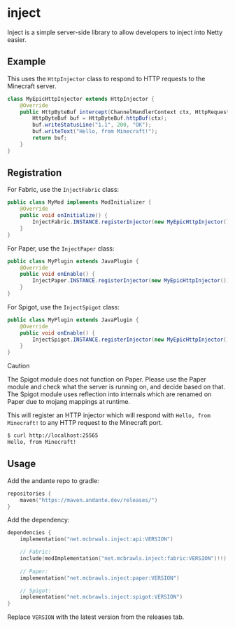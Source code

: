 # inject
Inject is a simple server-side library to allow developers to inject into Netty easier.

## Example
This uses the `HttpInjector` class to respond to HTTP requests to the Minecraft
server.

```java
class MyEpicHttpInjector extends HttpInjector {
    @Override
    public HttpByteBuf intercept(ChannelHandlerContext ctx, HttpRequest request) {
        HttpByteBuf buf = HttpByteBuf.httpBuf(ctx);
        buf.writeStatusLine("1.1", 200, "OK");
        buf.writeText("Hello, from Minecraft!");
        return buf;
    }
}
```

## Registration
For Fabric, use the `InjectFabric` class:
```java
public class MyMod implements ModInitializer {
    @Override
    public void onInitialize() {
        InjectFabric.INSTANCE.registerInjector(new MyEpicHttpInjector());
    }
}
```

For Paper, use the `InjectPaper` class:
```java
public class MyPlugin extends JavaPlugin {
    @Override
    public void onEnable() {
        InjectPaper.INSTANCE.registerInjector(new MyEpicHttpInjector());
    }
}
```

For Spigot, use the `InjectSpigot` class:
```java
public class MyPlugin extends JavaPlugin {
    @Override
    public void onEnable() {
        InjectSpigot.INSTANCE.registerInjector(new MyEpicHttpInjector());
    }
}
```

> [!CAUTION]
> The Spigot module does not function on Paper. Please use the Paper module and check what the server
> is running on, and decide based on that. The Spigot module uses reflection into internals which are
> renamed on Paper due to mojang mappings at runtime.

This will register an HTTP injector which will respond with `Hello, from Minecraft!`
to any HTTP request to the Minecraft port.

```bash
$ curl http://localhost:25565
Hello, from Minecraft!
```

## Usage
Add the andante repo to gradle:
```kt
repositories {
    maven("https://maven.andante.dev/releases/")
}
```

Add the dependency:
```kt
dependencies {
    implementation("net.mcbrwals.inject:api:VERSION")

    // Fabric:
    include(modImplementation("net.mcbrawls.inject:fabric:VERSION")!!)
 
    // Paper:
    implementation("net.mcbrawls.inject:paper:VERSION")

    // Spigot:
    implementation("net.mcbrawls.inject:spigot:VERSION")
}
```

Replace `VERSION` with the latest version from the releases tab.
